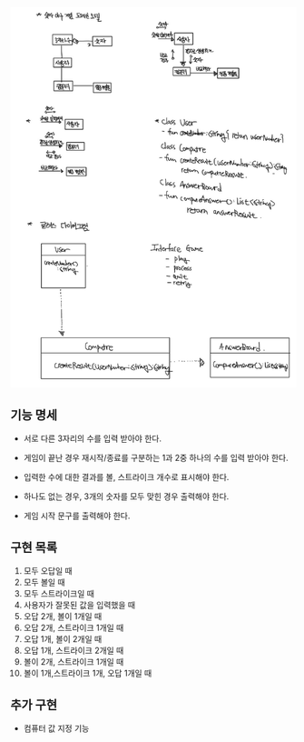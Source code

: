 ![Design](../docs/design.jpg)
## 기능 명세
- 서로 다른 3자리의 수를 입력 받아야 한다.
- 게임이 끝난 경우 재시작/종료를 구분하는 1과 2중 하나의 수를 입력 받아야 한다.

- 입력한 수에 대한 결과를 볼, 스트라이크 개수로 표시해야 한다.
- 하나도 없는 경우, 3개의 숫자를 모두 맞힌 경우 출력해야 한다.
- 게임 시작 문구를 출력해야 한다.

## 구현 목록
1. 모두 오답일 때
2. 모두 볼일 때
3. 모두 스트라이크일 때
4. 사용자가 잘못된 값을 입력했을 때
5. 오답 2개, 볼이 1개일 때
6. 오답 2개, 스트라이크 1개일 때
7. 오답 1개, 볼이 2개일 때
8. 오답 1개, 스트라이크 2개일 때
9. 볼이 2개, 스트라이크 1개일 때
10. 볼이 1개,스트라이크 1개, 오답 1개일 때

## 추가 구현
- 컴퓨터 값 지정 기능